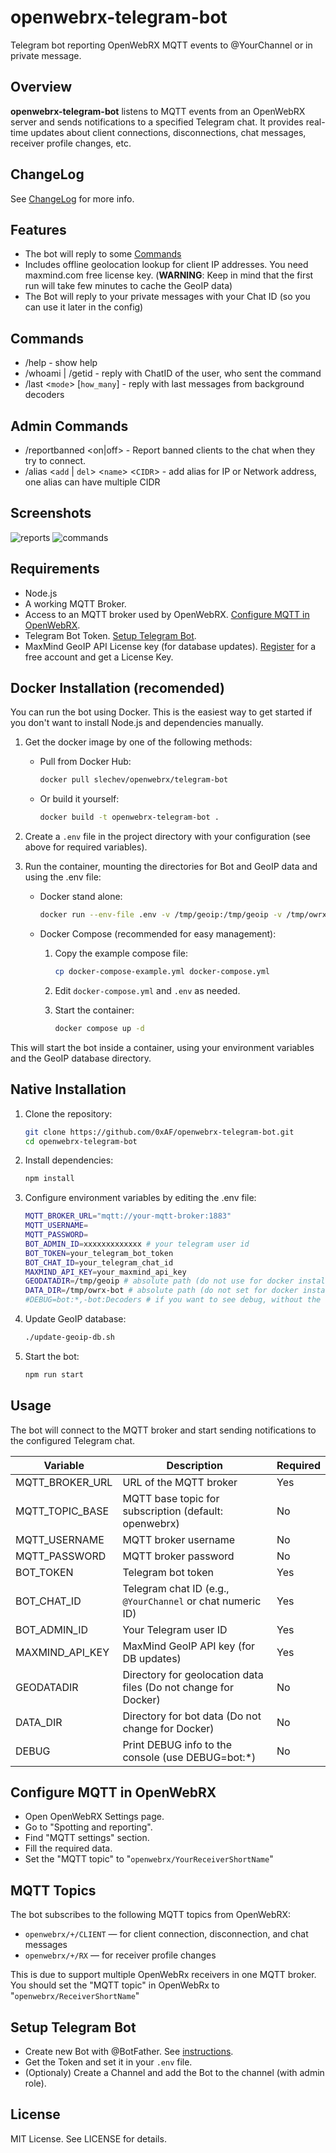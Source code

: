 # openwebrx-telegram-bot

Telegram bot reporting OpenWebRX MQTT events to @YourChannel or in private message.

## Overview

**openwebrx-telegram-bot** listens to MQTT events from an OpenWebRX server and sends notifications to a specified Telegram chat. It provides real-time updates about client connections, disconnections, chat messages, receiver profile changes, etc.

## ChangeLog

See [ChangeLog](CHANGELOG.md) for more info.

## Features

- The bot will reply to some [Commands](#commands)
- Includes offline geolocation lookup for client IP addresses. You need maxmind.com free license key. (**WARNING**: Keep in mind that the first run will take few minutes to cache the GeoIP data)
- The Bot will reply to your private messages with your Chat ID (so you can use it later in the config)

## Commands

- /help - show help
- /whoami | /getid - reply with ChatID of the user, who sent the command
- /last <`mode`> [`how_many`] - reply with last messages from background decoders

## Admin Commands

- /reportbanned <on|off> - Report banned clients to the chat when they try to connect.
- /alias <`add` | `del`> <`name`> <`CIDR`> - add alias for IP or Network address, one alias can have multiple CIDR

## Screenshots

![reports](./assets/bot1.png)
![commands](./assets/bot2.png)

## Requirements

- Node.js
- A working MQTT Broker.
- Access to an MQTT broker used by OpenWebRX. [Configure MQTT in OpenWebRX](#configure-mqtt-in-openwebrx).
- Telegram Bot Token. [Setup Telegram Bot](#setup-telegram-bot).
- MaxMind GeoIP API License key (for database updates). [Register](https://maxmind.com) for a free account and get a License Key.

## Docker Installation (recomended)

You can run the bot using Docker. This is the easiest way to get started if you don't want to install Node.js and dependencies manually.

1. Get the docker image by one of the following methods:

    - Pull from Docker Hub:

        ```sh
        docker pull slechev/openwebrx/telegram-bot
        ```

    - Or build it yourself:

        ```sh
        docker build -t openwebrx-telegram-bot .
        ```

2. Create a `.env` file in the project directory with your configuration (see above for required variables).

3. Run the container, mounting the directories for Bot and GeoIP data and using the .env file:

    - Docker stand alone:

        ```sh
        docker run --env-file .env -v /tmp/geoip:/tmp/geoip -v /tmp/owrx-bot:/data slechev/openwebrx-telegram-bot
        ```

    - Docker Compose (recommended for easy management):

        1. Copy the example compose file:

            ```sh
            cp docker-compose-example.yml docker-compose.yml
            ```

        2. Edit `docker-compose.yml` and `.env` as needed.

        3. Start the container:

            ```sh
            docker compose up -d
            ```

This will start the bot inside a container, using your environment variables and the GeoIP database directory.

## Native Installation

1. Clone the repository:

   ```sh
   git clone https://github.com/0xAF/openwebrx-telegram-bot.git
   cd openwebrx-telegram-bot
   ```

1. Install dependencies:

    ```sh
    npm install
    ```

1. Configure environment variables by editing the .env file:

    ```sh
    MQTT_BROKER_URL="mqtt://your-mqtt-broker:1883"
    MQTT_USERNAME=
    MQTT_PASSWORD=
    BOT_ADMIN_ID=xxxxxxxxxxxxx # your telegram user id
    BOT_TOKEN=your_telegram_bot_token
    BOT_CHAT_ID=your_telegram_chat_id
    MAXMIND_API_KEY=your_maxmind_api_key
    GEODATADIR=/tmp/geoip # absolute path (do not use for docker installations)
    DATA_DIR=/tmp/owrx-bot # absolute path (do not set for docker installations, use volume or bind-mount to /data)
    #DEBUG=bot:*,-bot:Decoders # if you want to see debug, without the decoders spam
    ```

1. Update GeoIP database:

    ```sh
    ./update-geoip-db.sh
    ```

1. Start the bot:

    ```sh
    npm run start
    ```

## Usage

The bot will connect to the MQTT broker and start sending notifications to the configured Telegram chat.

| Variable           | Description                                                     | Required |
|--------------------|-----------------------------------------------------------------|----------|
| MQTT_BROKER_URL    | URL of the MQTT broker                                          | Yes      |
| MQTT_TOPIC_BASE    | MQTT base topic for subscription (default: openwebrx)           | No       |
| MQTT_USERNAME      | MQTT broker username                                            | No       |
| MQTT_PASSWORD      | MQTT broker password                                            | No       |
| BOT_TOKEN          | Telegram bot token                                              | Yes      |
| BOT_CHAT_ID        | Telegram chat ID (e.g., `@YourChannel` or chat numeric ID)      | Yes      |
| BOT_ADMIN_ID       | Your Telegram user ID                                           | Yes      |
| MAXMIND_API_KEY    | MaxMind GeoIP API key (for DB updates)                          | Yes      |
| GEODATADIR         | Directory for geolocation data files (Do not change for Docker) | No       |
| DATA_DIR           | Directory for bot data (Do not change for Docker)               | No       |
| DEBUG              | Print DEBUG info to the console (use DEBUG=bot:*)               | No       |

## Configure MQTT in OpenWebRX

- Open OpenWebRX Settings page.
- Go to "Spotting and reporting".
- Find "MQTT settings" section.
- Fill the required data.
- Set the "MQTT topic" to "`openwebrx/YourReceiverShortName`"

## MQTT Topics

The bot subscribes to the following MQTT topics from OpenWebRX:

- `openwebrx/+/CLIENT` — for client connection, disconnection, and chat messages
- `openwebrx/+/RX` — for receiver profile changes

This is due to support multiple OpenWebRx receivers in one MQTT broker. You should set the "MQTT topic" in OpenWebRx to "`openwebrx/ReceiverShortName`"

## Setup Telegram Bot

- Create new Bot with @BotFather. See [instructions](https://core.telegram.org/bots/features#creating-a-new-bot).
- Get the Token and set it in your `.env` file.
- (Optionaly) Create a Channel and add the Bot to the channel (with admin role).

## License

MIT License. See LICENSE for details.
